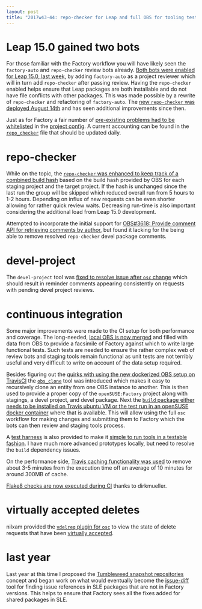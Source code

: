 ```yaml
---
layout: post
title: "2017w43-44: repo-checker for Leap and full OBS for tooling tests"
---
```


# Leap 15.0 gained two bots

For those familiar with the Factory workflow you will have likely seen the `factory-auto` and `repo-checker` review bots already. [Both bots were enabled for Leap 15.0, last week,](https://github.com/openSUSE/osc-plugin-factory/issues/1191) by adding `factory-auto` as a project reviewer which will in turn add `repo-checker` after passing review. Having the `repo-checker` enabled helps ensure that Leap packages are both installable and do not have file conflicts with other packages. This was made possible by a rewrite of `repo-checker` and refactoring of `factory-auto`. The [new `repo-checker` was deployed August 14th](https://lists.opensuse.org/opensuse-factory/2017-08/msg00165.html) and has seen additional improvements since then.

Just as for Factory a fair number of [pre-existing problems had to be whitelisted](https://github.com/openSUSE/osc-plugin-factory/issues/1223) in the [project config](https://build.opensuse.org/package/view_file/openSUSE:Leap:15.0:Staging/dashboard/config?expand=1). A current accounting can be found in the [`repo_checker`](https://build.opensuse.org/package/view_file/openSUSE:Leap:15.0:Staging/dashboard/repo_checker?expand=1) file that should be updated daily.

# repo-checker

While on the topic, the [`repo-checker` was enhanced to keep track of a combined build hash](https://github.com/openSUSE/osc-plugin-factory/pull/1229) based on the build hash provided by OBS for each staging project and the target project. If the hash is unchanged since the last run the group will be skipped which reduced overall run from 5 hours to 1-2 hours. Depending on influx of new requests can be even shorter allowing for rather quick review waits. Decreasing run-time is also important considering the additional load from Leap 15.0 development.

Attempted to incorporate the initial support for [OBS#3618: Provide comment API for retrieving comments by author](https://github.com/openSUSE/open-build-service/issues/3618), but found it lacking for the being able to remove resolved `repo-checker` devel package comments.

# devel-project

The `devel-project` tool was [fixed to resolve issue after `osc` change](https://github.com/openSUSE/osc-plugin-factory/pull/1230) which should result in reminder comments appearing consistently on requests with pending devel project reviews.

# continuous integration

Some major improvements were made to the CI setup for both performance and coverage. The long-needed, [local OBS is now merged](https://github.com/openSUSE/osc-plugin-factory/pull/1207) and filled with data from OBS to provide a facsimile of Factory against which to write large functional tests. Such tests are needed to ensure the rather complex web of review bots and staging tools remain functional as unit tests are not terribly useful and very difficult to write on account of the data setup required.

Besides figuring out the [quirks with using the new dockerized OBS setup on TravisCI](https://github.com/openSUSE/open-build-service/pull/4064) the [`obs_clone`](https://github.com/openSUSE/osc-plugin-factory/blob/3b99a9d434c0d142996d94879ba47f94702a5178/obs_clone.py) tool was introduced which makes it easy to recursively clone an entity from one OBS instance to another. This is then used to provide a proper copy of the `openSUSE:Factory` project along with stagings, a devel project, and devel package. Next the [`build` package either needs to be installed on Travis ubuntu VM or the test run in an openSUSE docker container](https://github.com/openSUSE/osc-plugin-factory/issues/1221) where that is available. This will allow using the full `osc` workflow for making changes and submitting them to Factory which the bots can then review and staging tools process.

A [test harness](https://github.com/openSUSE/osc-plugin-factory/blob/3b99a9d434c0d142996d94879ba47f94702a5178/tests/obslock_tests.py) is also provided to make it [simple to run tools in a testable fashion](https://github.com/openSUSE/osc-plugin-factory/blob/3b99a9d434c0d142996d94879ba47f94702a5178/tests/devel_project_tests.py). I have much more advanced prototypes locally, but need to resolve the `build` dependency issues.

On the performance side, [Travis caching functionality was used](https://github.com/openSUSE/osc-plugin-factory/pull/1215) to remove about 3-5 minutes from the execution time off an average of 10 minutes for around 300MB of cache.

[Flake8 checks are now executed during CI](https://github.com/openSUSE/osc-plugin-factory/pull/1202) thanks to dirkmueller.

# virtually accepted deletes

nilxam provided the [`vdelreq` plugin for `osc`](https://github.com/openSUSE/osc-plugin-factory/pull/1238) to view the state of delete requests that have been [virtually accepted](https://github.com/openSUSE/osc-plugin-factory/pull/1136).

# last year

Last year at this time I proposed the [Tumbleweed snapshot repositories](https://lists.opensuse.org/opensuse-factory/2016-10/msg00591.html) concept and began work on what would eventually become the [issue-diff](https://github.com/openSUSE/osc-plugin-factory/blob/3b99a9d434c0d142996d94879ba47f94702a5178/issue-diff.py) tool for finding issue references in SLE packages that are not in Factory versions. This helps to ensure that Factory sees all the fixes added for shared packages in SLE.

